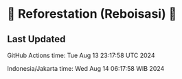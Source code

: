 
# 🌳 Reforestation (Reboisasi) 🌲

## Last Updated

GitHub Actions time: Tue Aug 13 23:17:58 UTC 2024

Indonesia/Jakarta time: Wed Aug 14 06:17:58 WIB 2024
